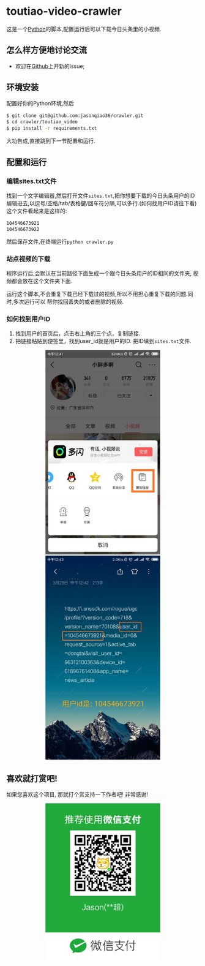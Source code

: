 toutiao-video-crawler
===============

这是一个[Python](https://www.python.org)的脚本,配置运行后可以下载今日头条里的小视频.

## 怎么样方便地讨论交流

* 欢迎在[Github](https://github.com/jasonqiao36/crawler/issues)上开新的issue;

## 环境安装

配置好你的Python环境,然后

```bash
$ git clone git@github.com:jasonqiao36/crawler.git
$ cd crawler/toutiao_video
$ pip install -r requirements.txt
```

大功告成,直接跳到下一节配置和运行.


## 配置和运行

### 编辑sites.txt文件

找到一个文字编辑器,然后打开文件`sites.txt`,把你想要下载的今日头条用户的ID编辑进去,以逗号/空格/tab/表格鍵/回车符分隔,可以多行.(如何找用户ID请往下看) 这个文件看起来是这样的:

```
104546673921
104546673922
```

然后保存文件,在终端运行`python crawler.py`


### 站点视频的下载

程序运行后,会默认在当前路径下面生成一个跟今日头条用户的ID相同的文件夹,
视频都会放在这个文件夹下面.

运行这个脚本,不会重复下载已经下载过的视频,所以不用担心重复下载的问题.同时,多次运行可以
帮你找回丢失的或者删除的视频.

### 如何找到用户ID

1. 找到用户的首页后，点击右上角的三个点，复制链接.
2. 把链接粘贴到便签里，找到user_id就是用户的ID. 把ID填到`sites.txt`文件.

<p align="center">
  <img width="300" src="./images/step1.jpg" >
  <img width="300" src="./images/step2.jpg" >
</p>


## 喜欢就打赏吧!

如果您喜欢这个项目, 那就打个赏支持一下作者吧! 非常感谢!
<p align="center">
    <img width="300" src="./images/wechat.jpg">
</p>